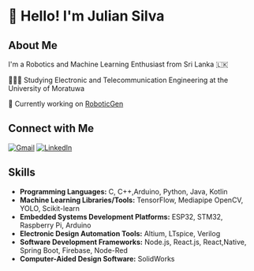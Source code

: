 # 👋 Hello! I'm Julian Silva

## About Me
I'm a Robotics and Machine Learning Enthusiast from Sri Lanka 🇱🇰 

👨🏼‍🎓 Studying Electronic and Telecommunication Engineering at the University of Moratuwa

🤖 Currently working on [RoboticGen](#)


## Connect with Me

[![Gmail](https://img.shields.io/badge/-Gmail-D14836?style=flat&logo=gmail&logoColor=white)](mailto:silva.ljjp@gmail.com)
[![LinkedIn](https://img.shields.io/badge/-LinkedIn-0A66C2?style=flat&logo=linkedin&logoColor=white)]([https://www.linkedin.com/in/your-profile](https://www.linkedin.com/in/julian-silva-1abb98263/))


## Skills
- **Programming Languages:** C, C++,Arduino, Python, Java, Kotlin
- **Machine Learning Libraries/Tools:** TensorFlow, Mediapipe OpenCV, YOLO, Scikit-learn
- **Embedded Systems Development Platforms:** ESP32, STM32, Raspberry Pi, Arduino
- **Electronic Design Automation Tools:** Altium, LTspice, Verilog
- **Software Development Frameworks:** Node.js, React.js, React,Native, Spring Boot, Firebase, Node-Red
- **Computer-Aided Design Software:** SolidWorks
  

